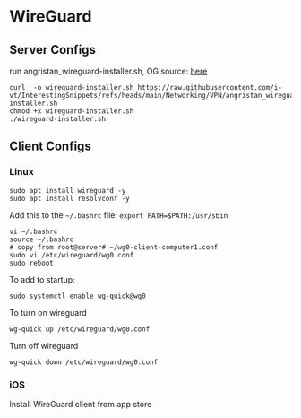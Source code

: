 # WireGuard

## Server Configs

run angristan_wireguard-installer.sh, OG source: [here](https://github.com/angristan/wireguard-install/blob/master/wireguard-install.sh)

```
curl  -o wireguard-installer.sh https://raw.githubusercontent.com/i-vt/InterestingSnippets/refs/heads/main/Networking/VPN/angristan_wireguard-installer.sh
chmod +x wireguard-installer.sh
./wireguard-installer.sh
```


## Client Configs

### Linux
```
sudo apt install wireguard -y
sudo apt install resolvconf -y
```
Add this to the `~/.bashrc` file: `export PATH=$PATH:/usr/sbin`
```
vi ~/.bashrc
source ~/.bashrc
# copy from root@server# ~/wg0-client-computer1.conf
sudo vi /etc/wireguard/wg0.conf
sudo reboot
```


To add to startup: 
```
sudo systemctl enable wg-quick@wg0
```
To turn on wireguard
```
wg-quick up /etc/wireguard/wg0.conf
```
Turn off wireguard
```
wg-quick down /etc/wireguard/wg0.conf
```
### iOS

Install WireGuard client from app store
